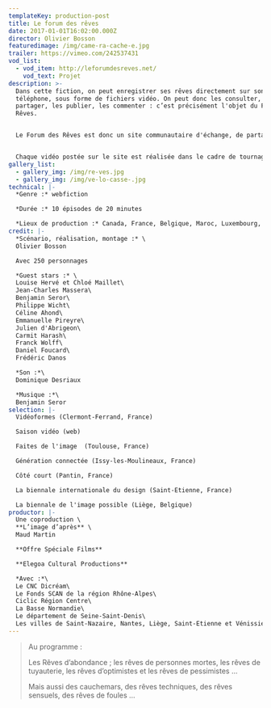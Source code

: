 ```yaml
---
templateKey: production-post
title: Le forum des rêves
date: 2017-01-01T16:02:00.000Z
director: Olivier Bosson
featuredimage: /img/came-ra-cache-e.jpg
trailer: https://vimeo.com/242537431
vod_list:
  - vod_item: http://leforumdesreves.net/
    vod_text: Projet
description: >-
  Dans cette fiction, on peut enregistrer ses rêves directement sur son
  téléphone, sous forme de fichiers vidéo. On peut donc les consulter, les
  partager, les publier, les commenter : c’est précisément l'objet du Forum des
  Rêves.


  Le Forum des Rêves est donc un site communautaire d'échange, de partage de rêves. Les contributeurs publient leurs rêves via leur mobile et discutent via leur cam.


  Chaque vidéo postée sur le site est réalisée dans le cadre de tournages participatifs auxquelles auront participé au final quasiment 1000 personnes du monde entier (France, Canada, Cuba, Belgique, Suisse et Maroc). Chacun, comédien amateur, enregistre soit un rêve soit un commentaire qui seront ensuite assemblés sur le site pour constituer le Forum.
gallery_list:
  - gallery_img: /img/re-ves.jpg
  - gallery_img: /img/ve-lo-casse-.jpg
technical: |-
  *Genre :* webfiction

  *Durée :* 10 épisodes de 20 minutes

  *Lieux de production :* Canada, France, Belgique, Maroc, Luxembourg, Cuba
credit: |-
  *Scénario, réalisation, montage :* \
  Olivier Bosson

  Avec 250 personnages 

  *Guest stars :* \
  Louise Hervé et Chloé Maillet\
  Jean-Charles Massera\
  Benjamin Seror\
  Philippe Wicht\
  Céline Ahond\
  Emmanuelle Pireyre\
  Julien d'Abrigeon\
  Carmit Harash\
  Franck Wolff\
  Daniel Foucard\
  Frédéric Danos

  *Son :*\
  Dominique Desriaux 

  *Musique :*\
  Benjamin Seror
selection: |-
  Vidéoformes (Clermont-Ferrand, France)

  Saison vidéo (web)

  Faites de l'image  (Toulouse, France) 

  Génération connectée (Issy-les-Moulineaux, France)

  Côté court (Pantin, France) 

  La biennale internationale du design (Saint-Etienne, France) 

  La biennale de l'image possible (Liège, Belgique)
productor: |-
  Une coproduction \
  **L’image d’après** \
  Maud Martin

  **Offre Spéciale Films**

  **Elegoa Cultural Productions** 

  *Avec :*\
  Le CNC Dicréam\
  Le Fonds SCAN de la région Rhône-Alpes\
  Ciclic Région Centre\
  La Basse Normandie\
  Le département de Seine-Saint-Denis\
  Les villes de Saint-Nazaire, Nantes, Liège, Saint-Etienne et Vénissieux
---
```

> Au programme :
>
> Les Rêves d’abondance ; les rêves de personnes mortes, les rêves de tuyauterie, les rêves d’optimistes et les rêves de pessimistes …
>
> Mais aussi des cauchemars, des rêves techniques, des rêves sensuels, des rêves de foules ...